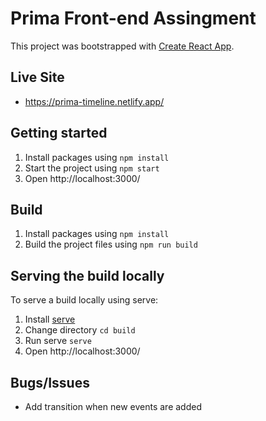 # Prima Front-end Assingment

This project was bootstrapped with [Create React App](https://github.com/facebook/create-react-app).

## Live Site
* https://prima-timeline.netlify.app/

## Getting started
1. Install packages using `npm install`
2. Start the project using `npm start`
3. Open http://localhost:3000/

## Build
1. Install packages using `npm install`
2. Build the project files using `npm run build`

## Serving the build locally
To serve a build locally using serve:
1. Install [serve](https://github.com/vercel/serve#readme)
1. Change directory `cd build`
2. Run serve `serve`
3. Open http://localhost:3000/

## Bugs/Issues
- Add transition when new events are added
